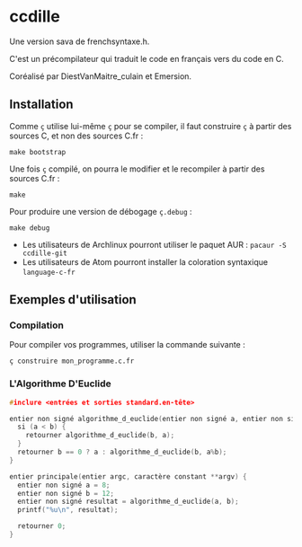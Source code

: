 # ccdille

Une version sava de frenchsyntaxe.h.

C'est un précompilateur qui traduit le code en français vers du code en C.

Coréalisé par DiestVanMaitre_culain et Emersion.

## Installation

Comme `ç` utilise lui-même `ç` pour se compiler, il faut construire `ç` à partir
des sources C, et non des sources C.fr :

```shell
make bootstrap
```

Une fois `ç` compilé, on pourra le modifier et le recompiler à partir des
sources C.fr :
```shell
make
```

Pour produire une version de débogage `ç.debug` :
```shell
make debug
```

* Les utilisateurs de Archlinux pourront utiliser le paquet AUR : `pacaur -S ccdille-git`
* Les utilisateurs de Atom pourront installer la coloration syntaxique `language-c-fr`

## Exemples d'utilisation

### Compilation

Pour compiler vos programmes, utiliser la commande suivante :
```shell
ç construire mon_programme.c.fr
```

### L'Algorithme D'Euclide

```c
#inclure <entrées et sorties standard.en-tête>

entier non signé algorithme_d_euclide(entier non signé a, entier non signé b) {
  si (a < b) {
    retourner algorithme_d_euclide(b, a);
  }
  retourner b == 0 ? a : algorithme_d_euclide(b, a%b);
}

entier principale(entier argc, caractère constant **argv) {
  entier non signé a = 8;
  entier non signé b = 12;
  entier non signé resultat = algorithme_d_euclide(a, b);
  printf("%u\n", resultat);

  retourner 0;
}
```
